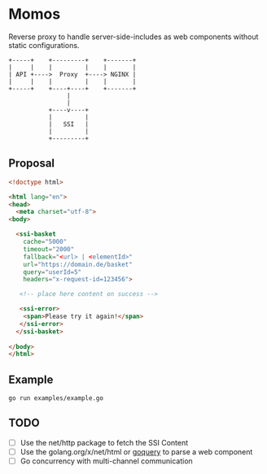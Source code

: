 # Momos

Reverse proxy to handle server-side-includes as web components without static configurations.

```
+-----+    +---------+    +-------+
|     |    |         |    |       |
| API +---->  Proxy  +----> NGINX |
|     |    |         |    |       |
+-----+    +----+----+    +-------+
                |
                |
           +----v----+
           |         |
           |   SSI   |
           |         |
           +---------+

```

## Proposal
```html
<!doctype html>

<html lang="en">
<head>
  <meta charset="utf-8">
<body>

  <ssi-basket
    cache="5000"
    timeout="2000"
    fallback="<url> | <elementId>"
    url="https://domain.de/basket"
    query="userId=5"
    headers="x-request-id=123456">

   <!-- place here content on success -->

   <ssi-error>
    <span>Please try it again!</span>
   </ssi-error>
  </ssi-basket>
  
</body>
</html>
```

## Example

```
go run examples/example.go
```

## TODO
- [ ] Use the net/http package to fetch the SSI Content
- [ ] Use the golang.org/x/net/html or [goquery](https://github.com/PuerkitoBio/goquery) to parse a web component
- [ ] Go concurrency with multi-channel communication
